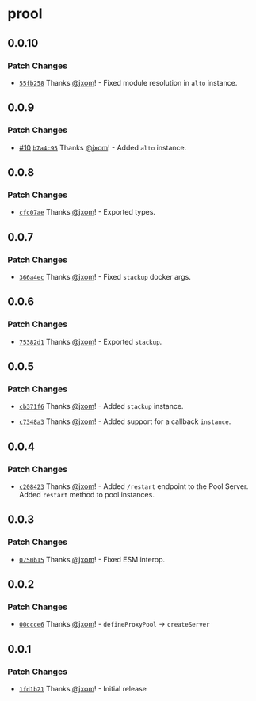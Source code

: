 # prool

## 0.0.10

### Patch Changes

- [`55fb258`](https://github.com/wevm/prool/commit/55fb25899f2e7ace291bf897c92b688740b27206) Thanks [@jxom](https://github.com/jxom)! - Fixed module resolution in `alto` instance.

## 0.0.9

### Patch Changes

- [#10](https://github.com/wevm/prool/pull/10) [`b7a4c95`](https://github.com/wevm/prool/commit/b7a4c9595bde2e4568e41d204f310540d0a16e3d) Thanks [@jxom](https://github.com/jxom)! - Added `alto` instance.

## 0.0.8

### Patch Changes

- [`cfc07ae`](https://github.com/wevm/prool/commit/cfc07ae5f8aa975155b1c9746d04eacbcd349366) Thanks [@jxom](https://github.com/jxom)! - Exported types.

## 0.0.7

### Patch Changes

- [`366a4ec`](https://github.com/wevm/prool/commit/366a4ecf23535c50b79fc15304a945af6e400d1f) Thanks [@jxom](https://github.com/jxom)! - Fixed `stackup` docker args.

## 0.0.6

### Patch Changes

- [`75382d1`](https://github.com/wevm/prool/commit/75382d155ab18d231d58d74510c3ce4a4da56aea) Thanks [@jxom](https://github.com/jxom)! - Exported `stackup`.

## 0.0.5

### Patch Changes

- [`cb371f6`](https://github.com/wevm/prool/commit/cb371f64ddd50d3611aa959f618506f18688f46d) Thanks [@jxom](https://github.com/jxom)! - Added `stackup` instance.

- [`c7348a3`](https://github.com/wevm/prool/commit/c7348a3e6b54881b45e5ce0caf25198dacfb2a7c) Thanks [@jxom](https://github.com/jxom)! - Added support for a callback `instance`.

## 0.0.4

### Patch Changes

- [`c208423`](https://github.com/wevm/prool/commit/c2084231b277cecb840e4f9957cc4fc2e5b0b7a2) Thanks [@jxom](https://github.com/jxom)! - Added `/restart` endpoint to the Pool Server.
  Added `restart` method to pool instances.

## 0.0.3

### Patch Changes

- [`0750b15`](https://github.com/wevm/prool/commit/0750b15aa06565002a75ea3333286a0d6c6d86bb) Thanks [@jxom](https://github.com/jxom)! - Fixed ESM interop.

## 0.0.2

### Patch Changes

- [`00ccce6`](https://github.com/wevm/prool/commit/00ccce6c93ad34e940c1bd8366cfad27a65a2e78) Thanks [@jxom](https://github.com/jxom)! - `defineProxyPool` -> `createServer`

## 0.0.1

### Patch Changes

- [`1fd1b21`](https://github.com/wevm/prool/commit/1fd1b21096f463e4458c2df7f1cd9f855dc1d7ca) Thanks [@jxom](https://github.com/jxom)! - Initial release
